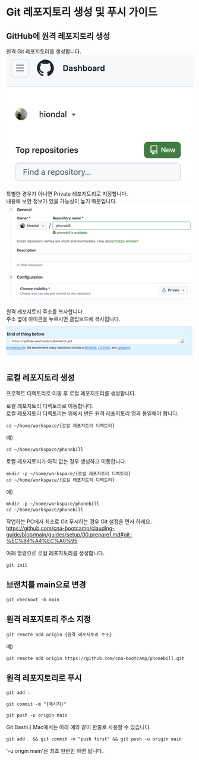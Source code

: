 # Git 레포지토리 생성 및 푸시 가이드     

## GitHub에 원격 레포지토리 생성
원격 Git 레포지토리를 생성합니다.       
![](../images/2025-09-12-15-21-00.png) 

특별한 경우가 아니면 Private 레포지토리로 지정합니다.  
내용에 보안 정보가 있을 가능성이 높기 때문입니다.   
![](../images/2025-09-12-15-21-32.png)

원격 레포지토리 주소를 복사합니다.   
주소 옆에 아이콘을 누르시면 클립보드에 복사됩니다.   
![](images/2025-09-12-15-22-42.png)  

## 로컬 레포지토리 생성   
프로젝트 디렉토리로 이동 후 로컬 레포지토리를 생성합니다.    

로컬 레포지토리 디렉토리로 이동합니다.    
로컬 레포지토리 디렉토리는 위에서 만든 원격 레포지토리 명과 동일해야 합니다.    
```
cd ~/home/workspace/{로컬 레포지토리 디렉토리}
```
예)  
```
cd ~/home/workspace/phonebill
```
  
로컬 레포지토리가 아직 없는 경우 생성하고 이동합니다.    
```
mkdir -p ~/home/workspace/{로컬 레포지토리 디렉토리}
cd ~/home/workspace/{로컬 레포지토리 디렉토리}
```
예)  
```
mkdir -p ~/home/workspace/phonebill
cd ~/home/workspace/phonebill
```

작업하는 PC에서 최초로 Git 푸시하는 경우 Git 설정을 먼저 하세요.     
https://github.com/cna-bootcamp/clauding-guide/blob/main/guides/setup/00.prepare1.md#git-%EC%84%A4%EC%A0%95


아래 명령으로 로컬 레포지토리를 생성합니다.      
```
git init
```

## 브랜치를 main으로 변경  
   
```
git checkout -b main
```

## 원격 레포지토리 주소 지정     
```
git remote add origin {원격 레포지토리 주소}
```
예) 
```
git remote add origin https://github.com/cna-bootcamp/phonebill.git
```

## 원격 레포지토리로 푸시       
```
git add . 
```

```
git commit -m "{메시지}"
```

```
git push -u origin main
```

Git Bash나 Mac에서는 아래 예와 같이 한줄로 사용할 수 있습니다.   
```
git add . && git commit -m "push first" && git push -u origin main
```

'-u origin main'은 최초 한번만 하면 됩니다. 

